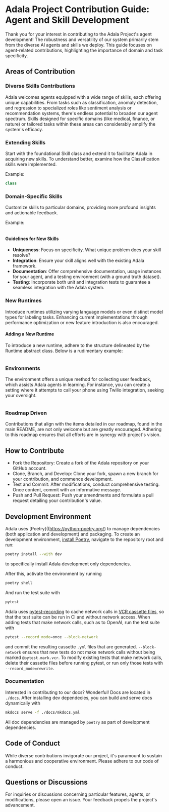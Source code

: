 # Adala Project Contribution Guide: Agent and Skill Development

Thank you for your interest in contributing to the Adala Project's agent development! The robustness and versatility of our system primarily stem from the diverse AI agents and skills we deploy. This guide focuses on agent-related contributions, highlighting the importance of domain and task specificity.

## Areas of Contribution

### Diverse Skills Contributions

Adala welcomes agents equipped with a wide range of skills, each offering unique capabilities. From tasks such as classification, anomaly detection, and regression to specialized roles like sentiment analysis or recommendation systems, there's endless potential to broaden our agent spectrum. Skills designed for specific domains (like medical, finance, or nature) or tailored tasks within these areas can considerably amplify the system's efficacy.

### Extending Skills

Start with the foundational Skill class and extend it to facilitate Adala in acquiring new skills. To understand better, examine how the Classification skills were implemented.

Example:

```python
class 
```

### Domain-Specific Skills

Customize skills to particular domains, providing more profound insights and actionable feedback.

Example:

```python
```

#### Guidelines for New Skills

- **Uniqueness**: Focus on specificity. What unique problem does your skill resolve?
- **Integration**: Ensure your skill aligns well with the existing Adala framework.
- **Documentation**: Offer comprehensive documentation, usage instances for your agent, and a testing environment (with a ground truth dataset).
- **Testing**: Incorporate both unit and integration tests to guarantee a seamless integration with the Adala system.

### New Runtimes

Introduce runtimes utilizing varying language models or even distinct model types for labeling tasks. Enhancing current implementations through performance optimization or new feature introduction is also encouraged.

#### Adding a New Runtime

To introduce a new runtime, adhere to the structure delineated by the Runtime abstract class. Below is a rudimentary example:

```python

```

### Environments

The environment offers a unique method for collecting user feedback, which assists Adala agents in learning. For instance, you can create a setting where it attempts to call your phone using Twilio integration, seeking your oversight.

```python

```

### Roadmap Driven

Contributions that align with the items detailed in our roadmap, found in the main README, are not only welcome but are greatly encouraged. Adhering to this roadmap ensures that all efforts are in synergy with project's vision.

## How to Contribute

- Fork the Repository: Create a fork of the Adala repository on your GitHub account.
- Clone, Branch, and Develop: Clone your fork, spawn a new branch for your contribution, and commence development.
- Test and Commit: After modifications, conduct comprehensive testing. Once content, commit with an informative message.
- Push and Pull Request: Push your amendments and formulate a pull request detailing your contribution's value.

## Development Environment

Adala uses [Poetry]((https://python-poetry.org/) to manage dependencies (both application and development) and packaging. To create an development environment, [install Poetry](https://python-poetry.org/docs/#installation), navigate to the repository root and run:

```bash
poetry install --with dev 
```

to specifically install Adala development only dependencies.

After this, activate the environment by running

```bash
poetry shell
```

And run the test suite with

```bash
pytest
```

Adala uses [pytest-recording](https://pypi.org/project/pytest-recording/) to cache network calls in [VCR cassette files](https://vcrpy.readthedocs.io/en/latest/), so that the test suite can be run in CI and without network access. When adding tests that make network calls, such as to OpenAI, run the test suite with
```bash
pytest --record_mode=once --block-network
```
and commit the resulting cassette `.yml` files that are generated. `--block-network` ensures that new tests do not make network calls without being marked `@pytest.mark.vcr`. To modify existing tests that make network calls, delete their cassette files before running pytest, or run only those tests with `--record_mode=rewrite`.

### Documentation

Interested in contributing to our docs? Wonderful! Docs are located in `./docs`. After installing dev dependecies, you can build and serve docs dynamically with

```bash
mkdocs serve -f ./docs/mkdocs.yml
```

All doc dependencies are managed by `poetry` as part of development dependencies.

## Code of Conduct

While diverse contributions invigorate our project, it's paramount to sustain a harmonious and cooperative environment. Please adhere to our code of conduct.

## Questions or Discussions

For inquiries or discussions concerning particular features, agents, or modifications, please open an issue. Your feedback propels the project's advancement.
